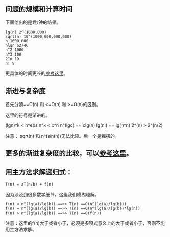 ## 问题的规模和计算时间

下面给出的是1秒钟的结果。

```
lg(n) 2^(1000,000)
sqrt(n) 10^(1000,000,000,000)
n 1000,000
nlgn 62746
n^2 1000
n^3 100
2^n 19
n! 9
```

更具体的时间更长的[参考这里](http://clrs.skanev.com/01/problems/01.html)。

## 渐进与复杂度

首先分清==O(n) 和 <=O(n) 和 >=O(n)的区别。

这里的符号是渐进的。

(lgn)^k < n^eps
n^k < c^n
n^(lgc) == clg(n)
lg(n!) == lg(n^n)
2^(n) > 2^(n/2)

注意：
sqrt(n) 和 n^(sin(n))无法比较。后一个是摇摆的。

## 更多的渐进复杂度的比较，可以[参考这里](http://clrs.skanev.com/03/problems/03.html)。

## 用主方法求解递归式：

```
T(n) = aT(n/b) + f(n)
```


因为涉及到很多数学细节，这里我们模糊理解。

```
f(n) < n^(lg(a)/lg(b)) ==>> T(n) ==O(n^(lg(a)/lg(b)))
f(n) = n^(lg(a)/lg(b)) ==>> T(n) ==O(n^(lg(a)/lg(b))*lg(n))
f(n) > n^(lg(a)/lg(b)) ==>> T(n) ==O(f(n))

```
注意：这里的f(n)大于或者小于，必须是多项式意义上的大于或者小于，否则不能用主方法求解。



